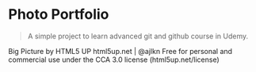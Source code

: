 # Photo Portfolio

> A simple project to learn advanced git and github course in Udemy. 

Big Picture by HTML5 UP
html5up.net | @ajlkn
Free for personal and commercial use under the CCA 3.0 license (html5up.net/license)
